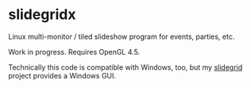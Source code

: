 # slidegridx

Linux multi-monitor / tiled slideshow program for events, parties, etc.

Work in progress. Requires OpenGL 4.5.

Technically this code is compatible with Windows, too, but my [slidegrid](https://github.com/MV10/slidegrid) project provides a Windows GUI.
